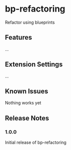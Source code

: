 # bp-refactoring

Refactor using blueprints

## Features

...

## Extension Settings

...

## Known Issues

Nothing works yet

## Release Notes

### 1.0.0

Initial release of bp-refactoring
